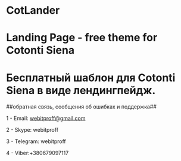 # CotLander
# Landing Page - free theme for Cotonti Siena
# Бесплатный шаблон для Cotonti Siena в виде лендингпейдж.

##обратная связь, сообщения об ошибках и поддержка##

1 - Email: webitproff@gmail.com

2 - Skype: webitproff

3 - Telegram: webitproff

4 - Viber:+380679097117
